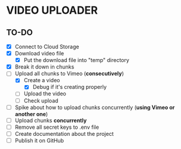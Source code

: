 # VIDEO UPLOADER

## TO-DO

- [X] Connect to Cloud Storage
- [X] Download video file
  - [X] Put the download file into "temp" directory
- [X] Break it down in chunks
- [ ] Upload all chunks to Vimeo (**consecutively**)
  - [X] Create a video
    - [X] Debug if it's creating properly
  - [ ] Upload the video
  - [ ] Check upload
- [ ] Spike about how to upload chunks concurrently (**using Vimeo or another one**)
- [ ] Upload chunks **concurrently**
- [ ] Remove all secret keys to .env file
- [ ] Create documentation about the project
- [ ] Publish it on GitHub
